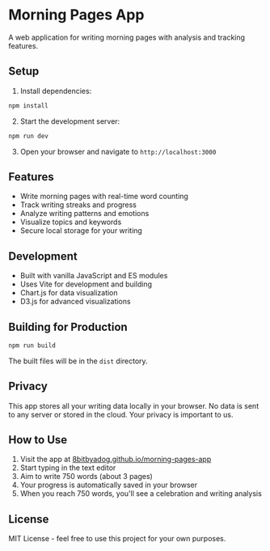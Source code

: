 # Morning Pages App

A web application for writing morning pages with analysis and tracking features.

## Setup

1. Install dependencies:
```bash
npm install
```

2. Start the development server:
```bash
npm run dev
```

3. Open your browser and navigate to `http://localhost:3000`

## Features

- Write morning pages with real-time word counting
- Track writing streaks and progress
- Analyze writing patterns and emotions
- Visualize topics and keywords
- Secure local storage for your writing

## Development

- Built with vanilla JavaScript and ES modules
- Uses Vite for development and building
- Chart.js for data visualization
- D3.js for advanced visualizations

## Building for Production

```bash
npm run build
```

The built files will be in the `dist` directory.

## Privacy

This app stores all your writing data locally in your browser. No data is sent to any server or stored in the cloud. Your privacy is important to us.

## How to Use

1. Visit the app at [8bitbyadog.github.io/morning-pages-app](https://8bitbyadog.github.io/morning-pages-app)
2. Start typing in the text editor
3. Aim to write 750 words (about 3 pages)
4. Your progress is automatically saved in your browser
5. When you reach 750 words, you'll see a celebration and writing analysis

## License

MIT License - feel free to use this project for your own purposes. 